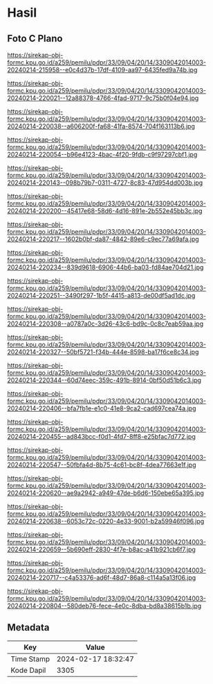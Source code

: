 # Hasil

## Foto C Plano

https://sirekap-obj-formc.kpu.go.id/a259/pemilu/pdpr/33/09/04/20/14/3309042014003-20240214-215958--e0c4d37b-17df-4109-aa97-6435fed9a74b.jpg

https://sirekap-obj-formc.kpu.go.id/a259/pemilu/pdpr/33/09/04/20/14/3309042014003-20240214-220021--12a88378-4766-4fad-9717-9c75b0f04e94.jpg

https://sirekap-obj-formc.kpu.go.id/a259/pemilu/pdpr/33/09/04/20/14/3309042014003-20240214-220038--a606200f-fa68-41fa-8574-704f163113b6.jpg

https://sirekap-obj-formc.kpu.go.id/a259/pemilu/pdpr/33/09/04/20/14/3309042014003-20240214-220054--b96e4123-4bac-4f20-9fdb-c9f97297cbf1.jpg

https://sirekap-obj-formc.kpu.go.id/a259/pemilu/pdpr/33/09/04/20/14/3309042014003-20240214-220143--098b79b7-0311-4727-8c83-47d954dd003b.jpg

https://sirekap-obj-formc.kpu.go.id/a259/pemilu/pdpr/33/09/04/20/14/3309042014003-20240214-220200--45417e68-58d6-4d16-891e-2b552e45bb3c.jpg

https://sirekap-obj-formc.kpu.go.id/a259/pemilu/pdpr/33/09/04/20/14/3309042014003-20240214-220217--1602b0bf-da87-4842-89e6-c9ec77a69afa.jpg

https://sirekap-obj-formc.kpu.go.id/a259/pemilu/pdpr/33/09/04/20/14/3309042014003-20240214-220234--839d9618-6906-44b6-ba03-fd84ae704d21.jpg

https://sirekap-obj-formc.kpu.go.id/a259/pemilu/pdpr/33/09/04/20/14/3309042014003-20240214-220251--3490f297-1b5f-4415-a813-de00df5ad1dc.jpg

https://sirekap-obj-formc.kpu.go.id/a259/pemilu/pdpr/33/09/04/20/14/3309042014003-20240214-220308--a0787a0c-3d26-43c6-bd9c-0c8c7eab59aa.jpg

https://sirekap-obj-formc.kpu.go.id/a259/pemilu/pdpr/33/09/04/20/14/3309042014003-20240214-220327--50bf5721-f34b-444e-8598-ba17f6ce8c34.jpg

https://sirekap-obj-formc.kpu.go.id/a259/pemilu/pdpr/33/09/04/20/14/3309042014003-20240214-220344--60d74eec-359c-491b-8914-0bf50d51b6c3.jpg

https://sirekap-obj-formc.kpu.go.id/a259/pemilu/pdpr/33/09/04/20/14/3309042014003-20240214-220406--bfa7fb1e-e1c0-41e8-9ca2-cad697cea74a.jpg

https://sirekap-obj-formc.kpu.go.id/a259/pemilu/pdpr/33/09/04/20/14/3309042014003-20240214-220455--ad843bcc-f0d1-4fd7-8ff8-e25bfac7d772.jpg

https://sirekap-obj-formc.kpu.go.id/a259/pemilu/pdpr/33/09/04/20/14/3309042014003-20240214-220547--50fbfa4d-8b75-4c61-bc8f-4dea77663e1f.jpg

https://sirekap-obj-formc.kpu.go.id/a259/pemilu/pdpr/33/09/04/20/14/3309042014003-20240214-220620--ae9a2942-a949-47de-b6d6-150ebe65a395.jpg

https://sirekap-obj-formc.kpu.go.id/a259/pemilu/pdpr/33/09/04/20/14/3309042014003-20240214-220638--6053c72c-0220-4e33-9001-b2a59946f096.jpg

https://sirekap-obj-formc.kpu.go.id/a259/pemilu/pdpr/33/09/04/20/14/3309042014003-20240214-220659--5b690eff-2830-4f7e-b8ac-a41b921cb6f7.jpg

https://sirekap-obj-formc.kpu.go.id/a259/pemilu/pdpr/33/09/04/20/14/3309042014003-20240214-220717--c4a53376-ad6f-48d7-86a8-c114a5a13f06.jpg

https://sirekap-obj-formc.kpu.go.id/a259/pemilu/pdpr/33/09/04/20/14/3309042014003-20240214-220804--580deb76-fece-4e0c-8dba-bd8a38615b1b.jpg


## Metadata

| Key        | Value               |
| ---------- | ------------------- |
| Time Stamp | 2024-02-17 18:32:47 |
| Kode Dapil | 3305                |



